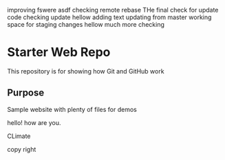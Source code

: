 improving
fswere
asdf
checking remote rebase
THe final check for update code 
checking update
hellow
adding text
updating from master
working space
for staging
changes
hellow much more
checking
# Starter Web Repo

This repository is for showing how Git and GitHub work

## Purpose

Sample website with plenty of files for demos

hello! how are you.

CLimate

copy right